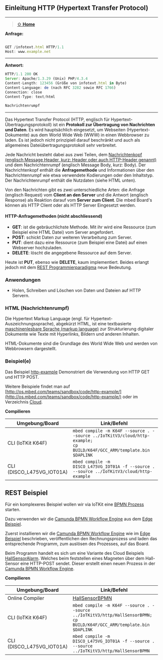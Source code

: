 ## Einleitung HTTP (Hypertext Transfer Protocol)
***

> [⇧ **Home**](../README.md)

**Anfrage:**

```js
								
GET /infotext.html HTTP/1.1
Host: www.example.net
```

- - -

**Antwort:**

```js
HTTP/1.1 200 OK
Server: Apache/1.3.29 (Unix) PHP/4.3.4
Content-Length: 123456 (Größe von infotext.html in Byte)
Content-Language: de (nach RFC 3282 sowie RFC 1766)
Connection: close
Content-Type: text/html

Nachrichtenrumpf
```
- - -

Das Hypertext Transfer Protocol (HTTP, englisch für Hypertext-Übertragungsprotokoll) ist ein **Protokoll zur Übertragung von Nachrichten und Daten**. Es wird hauptsächlich eingesetzt, um Webseiten (Hypertext-Dokumente) aus dem World Wide Web (WWW) in einen Webbrowser zu laden. Es ist jedoch nicht prinzipiell darauf beschränkt und auch als allgemeines Dateiübertragungsprotokoll sehr verbreitet.

Jede Nachricht besteht dabei aus zwei Teilen, dem [Nachrichtenkopf (englisch Message Header, kurz: Header oder auch HTTP-Header genannt)](http://de.wikipedia.org/wiki/Liste_der_HTTP-Headerfelder) und dem Nachrichtenrumpf (englisch Message Body, kurz: Body). Der Nachrichtenkopf enthält die **Anfragemethode** und Informationen über den Nachrichtenrumpf wie etwa verwendete Kodierungen oder den Inhaltstyp. Der Nachrichtenrumpf enthält die Nutzdaten (siehe HTML unten).

Von den Nachrichten gibt es zwei unterschiedliche Arten: die Anfrage (englisch Request) vom **Client an den Server** und die Antwort (englisch Response) als Reaktion darauf vom **Server zum Client**. Die mbed Board&#039;s können als HTTP Client oder als HTTP Server Eingesetzt werden.

#### HTTP-Anfragemethoden (nicht abschliessend)

*   **GET**: ist die gebräuchlichste Methode. Mit ihr wird eine Ressource (zum Beispiel eine HTML Datei) vom Server angefordert.
*   **POST**: schickt Daten zur weiteren Verarbeitung zum Server.
*   **PUT**: dient dazu eine Ressource (zum Beispiel eine Datei) auf einen Webserver hochzuladen.
*   **DELETE**: löscht die angegebene Ressource auf dem Server.

Heute ist **PUT**, ebenso wie **DELETE**, kaum implementiert. Beides erlangt jedoch mit dem [REST Programmierparadigma](http://de.wikipedia.org/wiki/Representational_State_Transfer) neue Bedeutung.

### Anwendungen 

*   Holen, Schreiben und Löschen von Daten und Dateien auf HTTP Servern.

### HTML (Nachrichtenrumpf) 

Die Hypertext Markup Language (engl. für Hypertext-Auszeichnungssprache), abgekürzt HTML, ist eine textbasierte [maschinenlesbare Sprache (markup language)](http://de.wikipedia.org/wiki/Auszeichnungssprache) zur Strukturierung digitaler Dokumente wie Texte mit Hyperlinks, Bildern und anderen Inhalten.

HTML-Dokumente sind die Grundlage des World Wide Web und werden von Webbrowsern dargestellt.

### Beispiel(e)

Das Beispiel [http-example](http-example/src/main.cpp) Demonstriert die Verwendung von HTTP GET und HTTP POST.

Weitere Beispiele findet man auf [http://os.mbed.com/teams/sandbox/code/http-example/](http://os.mbed.com/teams/sandbox/code/http-example/) oder im Verzeichnis [Cloud](../cloud).

**Compilieren**

| Umgebung/Board    | Link/Befehl                      |
| ----------------- | -------------------------------- |
| CLI (IoTKit K64F) | `mbed compile -m K64F --source . --source ../IoTKitV3/cloud/http-example; ` <br> `cp BUILD/K64F/GCC_ARM/template.bin $DAPLINK` |
| CLI (DISCO_L475VG_IOT01A) | `mbed compile -m DISCO_L475VG_IOT01A -f --source . --source ../IoTKitV3/cloud/http-example` |

## REST Beispiel

Für ein komplexeres Beispiel wollen wir via IoTKit eine [BPMN Prozess](https://de.wikipedia.org/wiki/Business_Process_Model_and_Notation) starten. 

Dazu verwenden wir die [Camunda BPMN Workflow Engine](https://camunda.com/) aus dem [Edge Beispiel](../edge#cloud-umgebung-edge---rest).

Zuerst installieren wir die [Camunda BPMN Workflow Engine](https://camunda.com/) wie im [Edge Beispiel](../edge#cloud-umgebung-edge---rest) beschrieben, veröffentlichen den Rechnungsprozess und laden das entsprechende Programm, zum auslösen des Prozesses, auf das Board.

Beim Programm handelt es sich um eine Variante des Cloud Beispiels [HallSensorAlarm](../cloud/HallSensorAlarm/src/main.cpp). Welches beim feststellen eines Magneten über dem Hall-Sensor eine HTTP-POST sendet. Dieser erstellt einen neuen Prozess in der [Camunda BPMN Workflow Engine](https://camunda.com/).

**Compilieren**

| Umgebung/Board    | Link/Befehl                      |
| ----------------- | -------------------------------- |
| Online Compiler | [HallSensorBPMN](https://os.mbed.com/compiler/#import:/teams/IoTKitV3/code/HallSensorBPMN/) |
| CLI (IoTKit K64F) | `mbed compile -m K64F --source . --source ../IoTKitV3/http/HallSensorBPMN; ` <br> `cp BUILD/K64F/GCC_ARM/template.bin $DAPLINK` |
| CLI (DISCO_L475VG_IOT01A) | `mbed compile -m DISCO_L475VG_IOT01A -f --source . --source ../IoTKitV3/http/HallSensorBPMN` |
